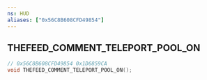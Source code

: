 ```yaml
---
ns: HUD
aliases: ["0x56C8B608CFD49854"]
---
```

## THEFEED_COMMENT_TELEPORT_POOL_ON

```c
// 0x56C8B608CFD49854 0x1D6859CA
void THEFEED_COMMENT_TELEPORT_POOL_ON();
```

